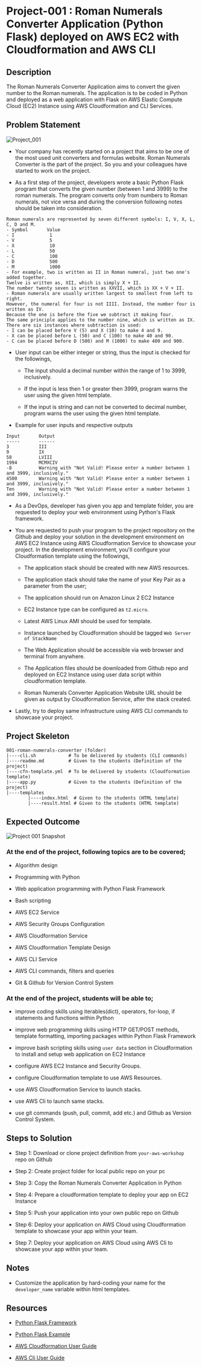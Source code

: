 # Project-001 : Roman Numerals Converter Application (Python Flask) deployed on AWS EC2 with Cloudformation and AWS CLI
## Description
The Roman Numerals Converter Application aims to convert the given number to the Roman numerals. The application is to be coded in Python and deployed as a web application with Flask on AWS Elastic Compute Cloud (EC2) Instance using AWS Cloudformation and CLI Services. 

## Problem Statement

![Project_001](Project_001_.png)

- Your company has recently started on a project that aims to be one of the most used unit converters and formulas website. Roman Numerals Converter is the part of the project. So you and your colleagues have started to work on the project.

- As a first step of the project, developers wrote a basic Python Flask program that converts the given number (between 1 and 3999) to the roman numerals. The program converts only from numbers to Roman numerals, not vice versa and during the conversion following notes should be taken into consideration.
   
```
Roman numerals are represented by seven different symbols: I, V, X, L, C, D and M.
- Symbol       Value
- I             1
- V             5
- X             10
- L             50
- C             100
- D             500
- M             1000
- For example, two is written as II in Roman numeral, just two one's added together. 
Twelve is written as, XII, which is simply X + II. 
The number twenty seven is written as XXVII, which is XX + V + II.
- Roman numerals are usually written largest to smallest from left to right. 
However, the numeral for four is not IIII. Instead, the number four is written as IV. 
Because the one is before the five we subtract it making four. 
The same principle applies to the number nine, which is written as IX. 
There are six instances where subtraction is used:
- I can be placed before V (5) and X (10) to make 4 and 9. 
- X can be placed before L (50) and C (100) to make 40 and 90. 
- C can be placed before D (500) and M (1000) to make 400 and 900.
```

- User input can be either integer or string, thus the input is checked for the followings,

   - The input should a decimal number within the range of 1 to 3999, inclusively.
   
   - If the input is less then 1 or greater then 3999, program warns the user using the given html template.

   - If the input is string and can not be converted to decimal number, program warns the user using the given html template.

- Example for user inputs and respective outputs

```
Input       Output
-----       ------
3           III
9           IX
58          LVIII
1994        MCMXCIV
-8          Warning with "Not Valid! Please enter a number between 1 and 3999, inclusively."
4500        Warning with "Not Valid! Please enter a number between 1 and 3999, inclusively."
Ten         Warning with "Not Valid! Please enter a number between 1 and 3999, inclusively."
```
   
- As a DevOps, developer has given you app and template folder, you are requested to deploy your web environment using Python's Flask framework.

- You are requested to push your program to the project repository on the Github and deploy your solution in the development environment on AWS EC2 Instance using AWS Cloudformation Service to showcase your project. In the development environment, you'll configure your Cloudformation template using the followings,

   - The application stack should be created with new AWS resources. 

   - The application stack should take the name of your Key Pair as a parameter from the user;
   
   - The application should run on Amazon Linux 2 EC2 Instance

   - EC2 Instance type can be configured as `t2.micro`.

   - Latest AWS Linux AMI should be used for template.

   - Instance launched by Cloudformation should be tagged `Web Server of StackName` 

   - The Web Application should be accessible via web browser and terminal from anywhere.

   - The Application files should be downloaded from Github repo and deployed on EC2 Instance using user data script within cloudformation template. 

   - Roman Numerals Converter Application Website URL should be given as output by Cloudformation Service, after the stack created.

- Lastly, try to deploy same infrastructure using AWS CLI commands to showcase your project. 

## Project Skeleton 

```
001-roman-numerals-converter (folder)
|----cli.sh            # To be delivered by students (CLI commands)
|----readme.md         # Given to the students (Definition of the project)          
|----cfn-template.yml  # To be delivered by students (Cloudformation template)
|----app.py            # Given to the students (Definition of the project)          
|----templates
        |----index.html  # Given to the students (HTML template)
        |----result.html # Given to the students (HTML template)
```

## Expected Outcome

![Project 001 Snapshot](project-001-snapshot.png)

### At the end of the project, following topics are to be covered;

- Algorithm design

- Programming with Python 

- Web application programming with Python Flask Framework 

- Bash scripting

- AWS EC2 Service

- AWS Security Groups Configuration

- AWS Cloudformation Service

- AWS Cloudformation Template Design

- AWS CLI Service

- AWS CLI commands, filters and queries

- Git & Github for Version Control System

### At the end of the project, students will be able to;

- improve coding skills using iterables(dict), operators, for-loop, if statements and functions within Python

- improve web programming skills using HTTP GET/POST methods, template formatting, importing packages within Python Flask Framework

- improve bash scripting skills using `user data` section in Cloudformation to install and setup web application on EC2 Instance

- configure AWS EC2 Instance and Security Groups.

- configure Cloudformation template to use AWS Resources.

- use AWS Cloudformation Service to launch stacks.

- use AWS Cli to launch same stacks.

- use git commands (push, pull, commit, add etc.) and Github as Version Control System.

## Steps to Solution
  
- Step 1: Download or clone project definition from `your-aws-workshop` repo on Github 

- Step 2: Create project folder for local public repo on your pc

- Step 3: Copy the Roman Numerals Converter Application in Python

- Step 4: Prepare a cloudformation template to deploy your app on EC2 Instance

- Step 5: Push your application into your own public repo on Github

- Step 6: Deploy your application on AWS Cloud using Cloudformation template to showcase your app within your team.

- Step 7: Deploy your application on AWS Cloud using AWS Cli to showcase your app within your team.

## Notes

- Customize the application by hard-coding your name for the `developer_name` variable within html templates.

## Resources

- [Python Flask Framework](https://flask.palletsprojects.com/en/1.1.x/quickstart/)

- [Python Flask Example](https://realpython.com/flask-by-example-part-1-project-setup/)

- [AWS Cloudformation User Guide](https://docs.aws.amazon.com/AWSCloudFormation/latest/UserGuide/Welcome.html)

- [AWS Cli User Guide](https://docs.aws.amazon.com/cli/latest/)

